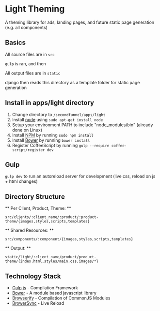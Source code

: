 # Light Theming

A theming library for ads, landing pages, and future static page generation (e.g. all components)

## Basics

All source files are in `src`

`gulp` is ran, and then

All output files are in `static`

django then reads this directory as a template folder for static page generation

## Install in apps/light directory

1. Change directory to `/secondfunnel/apps/light`
2. Install [node](http://nodejs.org/) using `sudo apt-get install node`
3. Setup your environment PATH to include "node\_modules/bin" (already done on Linux)
4. Install [NPM](https://www.npmjs.org/) by running `sudo npm install`
5. Install [Bower](http://bower.io/) by running `bower install`
6. Register CoffeeScript by running `gulp --require coffee-script/register dev`

## Gulp

`gulp dev` to run an autoreload server for development (live css, reload on js + html changes)

## Directory Structure

** Per Client, Product, Theme: **

`src/clients/:client_name/:product/:product-theme/{images,styles,scripts,templates}`

** Shared Resources: **

`src/components/:component/{images,styles,scripts,templates}`

** Output: **

`static/light/:client_name/product/product-theme/{index.html,styles/main.css,images/*}`

## Technology Stack

- [Gulp.js](http://gulpjs.com) - Compilation Framework
- [Bower](http://bower.io) - A module based javascript library
- [Browserify](http://browserify.org) - Compilation of CommonJS Modules
- [BrowerSync](http://browsersync.io) - Live Reload
